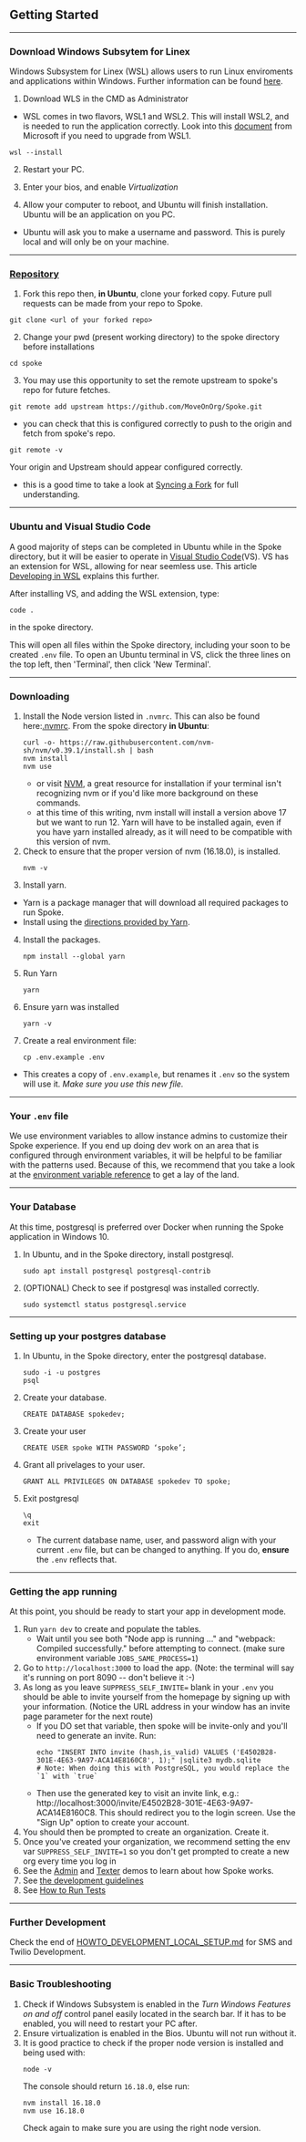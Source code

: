 ## Getting Started

---
### Download Windows Subsytem for Linex
Windows Subsystem for Linex (WSL) allows users to run Linux enviroments and applications within Windows. 
Further information can be found [here](https://learn.microsoft.com/en-us/windows/wsl/about).
1. Download WLS in the CMD as Administrator
- WSL comes in two flavors, WSL1 and WSL2. This will install WSL2, and is needed to run the application correctly. Look into this [document](https://learn.microsoft.com/en-us/windows/wsl/install) from Microsoft if you need to upgrade from WSL1.
```
wsl --install
```

2. Restart your PC.
   
3. Enter your bios, and enable _Virtualization_
   
4. Allow your computer to reboot, and Ubuntu will finish installation. Ubuntu will be an application on you PC.
  - Ubuntu will ask you to make a username and password. This is purely local and will only be on your machine.
---
### [Repository](https://github.com/MoveOnOrg/Spoke)
1. Fork this repo then, **in Ubuntu**, clone your forked copy. Future pull requests can be made from your repo to Spoke. 
```
git clone <url of your forked repo>
```

2. Change your pwd (present working directory) to the spoke directory before installations 
```
cd spoke
```

3. You may use this opportunity to set the remote upstream to spoke's repo for future fetches.
```
git remote add upstream https://github.com/MoveOnOrg/Spoke.git
``` 
   -  you can check that this is configured correctly to push to the origin and fetch from spoke's repo. 
   ```
   git remote -v
   ```
   Your origin and Upstream should appear configured correctly.
   - this is a good time to take a look at [Syncing a Fork](https://docs.github.com/en/pull-requests/collaborating-with-pull-requests/working-with-forks/syncing-a-fork) for full understanding.

---

### Ubuntu and Visual Studio Code

A good majority of steps can be completed in Ubuntu while in the Spoke directory, 
but it will be easier to operate in [Visual Studio Code](https://code.visualstudio.com/)(VS). 
VS has an extension for WSL, allowing for near seemless use. This article [Developing in WSL](https://code.visualstudio.com/docs/remote/wsl) explains this further.

After installing VS, and adding the WSL extension, type:
   ```
   code .
   ```
in the spoke directory.

This will open all files within the Spoke directory, including your soon to be created `.env` file. 
To open an Ubuntu terminal in VS, click the three lines on the top left, then 'Terminal', then click 'New Terminal'.

---

### Downloading

1. Install the Node version listed in `.nvmrc`. This can also be found here:[.nvmrc](https://github.com/MoveOnOrg/Spoke/blob/main/.nvmrc). 
From the spoke directory **in Ubuntu**:
   ```
   curl -o- https://raw.githubusercontent.com/nvm-sh/nvm/v0.39.1/install.sh | bash
   nvm install
   nvm use
   ```
   * or visit [NVM](https://github.com/nvm-sh/nvm/blob/master/README.md), a great resource for installation if your terminal isn't recognizing nvm or if you'd like more background on these commands.
   - at this time of this writing, nvm install will install a version above 17 but we want to run 12.  Yarn will have to be installed again, even if you have yarn installed already, as it will need to be compatible with this version of nvm. 
2. Check to ensure that the proper version of nvm (16.18.0), is installed.
   ```
   nvm -v
   ```
3. Install yarn.

- Yarn is a package manager that will download all required packages to run Spoke.
- Install using the [directions provided by Yarn](https://yarnpkg.com/en/docs/install).

4. Install the packages.
   ```
   npm install --global yarn
   ```
   
5. Run Yarn
   ```
   yarn
   ```
6. Ensure yarn was installed
   ```
   yarn -v
   ```

7. Create a real environment file:
   ```
   cp .env.example .env
   ```

- This creates a copy of `.env.example`, but renames it `.env` so the system will use it. _Make sure you use this new file._

---
### Your `.env` file

We use environment variables to allow instance admins to customize their Spoke experience. If you end up doing dev work on an area that is configured through environment variables, it will be helpful to be familiar with the patterns used. Because of this, we recommend that you take a look at the [environment variable reference](REFERENCE-environment_variables.md) to get a lay of the land.  

---
### Your Database
At this time, postgresql is preferred over Docker when running the Spoke application in Windows 10. 

1. In Ubuntu, and in the Spoke directory, install postgresql.
   ```
   sudo apt install postgresql postgresql-contrib
   ```
2. (OPTIONAL) Check to see if postgresql was installed correctly.
   ```
   sudo systemctl status postgresql.service
   ```

---
### Setting up your postgres database
1. In Ubuntu, in the Spoke directory, enter the postgresql database.
   ```
   sudo -i -u postgres
   psql
   ```
2. Create your database.
   ```
   CREATE DATABASE spokedev;
   ```
3. Create your user
   ```
   CREATE USER spoke WITH PASSWORD ‘spoke’;
   ```
4. Grant all privelages to your user.
   ```
   GRANT ALL PRIVILEGES ON DATABASE spokedev TO spoke;
   ```
5. Exit postgresql
   ```
   \q
   exit
   ```
   - The current database name, user, and password align with your current `.env` file, but can be changed to anything. If you do, **ensure** the `.env` reflects that.

---  
### Getting the app running

At this point, you should be ready to start your app in development mode.

1. Run `yarn dev` to create and populate the tables.
   - Wait until you see both "Node app is running ..." and "webpack: Compiled successfully." before attempting to connect. (make sure environment variable `JOBS_SAME_PROCESS=1`)
2. Go to `http://localhost:3000` to load the app. (Note: the terminal will say it's running on port 8090 -- don't believe it :-)
3. As long as you leave `SUPPRESS_SELF_INVITE=` blank in your `.env` you should be able to invite yourself from the homepage by signing up with your information. (Notice the URL address in your window has an invite page parameter for the next route)
   - If you DO set that variable, then spoke will be invite-only and you'll need to generate an invite. Run:
     ```
     echo "INSERT INTO invite (hash,is_valid) VALUES ('E4502B28-301E-4E63-9A97-ACA14E8160C8', 1);" |sqlite3 mydb.sqlite
     # Note: When doing this with PostgreSQL, you would replace the `1` with `true`
     ```
   - Then use the generated key to visit an invite link, e.g.: http://localhost:3000/invite/E4502B28-301E-4E63-9A97-ACA14E8160C8. This should redirect you to the login screen. Use the "Sign Up" option to create your account.
4. You should then be prompted to create an organization. Create it.
5. Once you've created your organization, we recommend setting the env var `SUPPRESS_SELF_INVITE=1` so you don't get prompted to create a new org every time you log in
6. See the [Admin](https://youtu.be/PTMykMX8gII) and [Texter](https://youtu.be/EqE1UDvKGco) demos to learn about how Spoke works.
7. See [the development guidelines](EXPLANATION-development-guidelines.md)
8. See [How to Run Tests](HOWTO-run_tests.md)

---
### Further Development

Check the end of [HOWTO_DEVELOPMENT_LOCAL_SETUP.md](https://github.com/engelhartrueben/Spoke/blob/main/docs/HOWTO_DEVELOPMENT_LOCAL_SETUP.md) for SMS and Twilio Development.

---
### Basic Troubleshooting

1. Check if Windows Subsystem is enabled in the _Turn Windows Features on and off_ control panel easily located in the search bar. If it has to be enabled, you will need to restart your PC after.
2. Ensure virtualization is enabled in the Bios. Ubuntu will not run without it.
3. It is good practice to check if the proper node version is installed and being used with:
    ```
    node -v
    ```
    The console should return `16.18.0`, else run:
    ```
    nvm install 16.18.0
    nvm use 16.18.0
    ```
    Check again to make sure you are using the right node version. 

